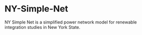 # NY-Simple-Net
NY Simple Net is a simplified power network model for renewable integration studies in New York State.
